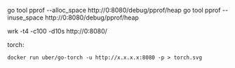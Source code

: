 go tool pprof --alloc_space http://0:8080/debug/pprof/heap
go tool pprof --inuse_space http://0:8080/debug/pprof/heap

wrk -t4 -c100 -d10s http://0:8080/

torch:

    docker run uber/go-torch -u http://x.x.x.x:8080 -p > torch.svg
